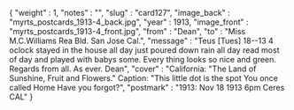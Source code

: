 {
  "weight" : 1,
  "notes" : "",
  "slug" : "card127",
  "image_back" : "myrts_postcards_1913-4_back.jpg",
  "year" : 1913,
  "image_front" : "myrts_postcards_1913-4_front.jpg",
  "from" : "Dean",
  "to" : "Miss M.C.Williams Rea Bld. San Jose Cal.",
  "message" : "Teus [Tues] 18--13 4 oclock stayed in the house all day just poured down rain all day read most of day and played with babys some. Every thing looks so nice and green. Regards from all. As ever. Dean",
  "cover" : "California: \"The Land of Sunshine, Fruit and Flowers.\" Caption: \"This little dot is the spot You once called Home Have you forgot?",
  "postmark" : "1913: Nov 18 1913 6pm Ceres CAL"
}
